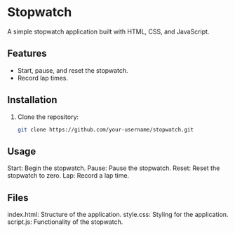 # Stopwatch

A simple stopwatch application built with HTML, CSS, and JavaScript.

## Features

- Start, pause, and reset the stopwatch.
- Record lap times.

## Installation

1. Clone the repository:
   ```bash
   git clone https://github.com/your-username/stopwatch.git
## Usage
Start: Begin the stopwatch.
Pause: Pause the stopwatch.
Reset: Reset the stopwatch to zero.
Lap: Record a lap time.
## Files
index.html: Structure of the application.
style.css: Styling for the application.
script.js: Functionality of the stopwatch.
